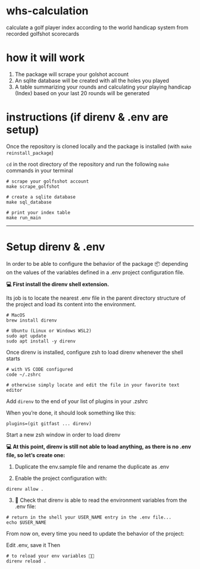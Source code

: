 # whs-calculation
calculate a golf player index according to the world handicap system from recorded golfshot scorecards

# how it will work
1. The package will scrape your golshot account
2. An sqlite database will be created with all the holes you played
3. A table summarizing your rounds and calculating your playing handicap (Index) based on your last 20 rounds will be generated



# instructions (if direnv & .env are setup)
Once the repository is cloned locally and the package is installed (with `make reinstall_package`)

`cd` in the root directory of the repository and run the following `make` commands in your terminal

``` shell
# scrape your golfsshot account
make scrape_golfshot

# create a sqlite database
make sql_database

# print your index table
make run_main
```
--------------------------

# Setup direnv & .env
In order to be able to configure the behavior of the package 📦 depending on the values of the variables defined in a .env project configuration file.

**💻 First install the direnv shell extension.**

Its job is to locate the nearest .env file in the parent directory structure of the project and load its content into the environment.
``` shell
# MacOS
brew install direnv

# Ubuntu (Linux or Windows WSL2)
sudo apt update
sudo apt install -y direnv
```
Once direnv is installed, configure zsh to load direnv whenever the shell starts

``` shell
# with VS CODE configured
code ~/.zshrc

# otherwise simply locate and edit the file in your favorite text editor
```
Add `direnv` to the end of your list of plugins in your .zshrc

When you’re done, it should look something like this:
``` shell
plugins=(git gitfast ... direnv)
```
Start a new zsh window in order to load direnv

**💻 At this point, direnv is still not able to load anything, as there is no .env file, so let’s create one:**

1. Duplicate the env.sample file and rename the duplicate as .env

2. Enable the project configuration with:
```shell
direnv allow .
```
3. 🧪 Check that direnv is able to read the environment variables from the .env file:
``` shell
# return in the shell your USER_NAME entry in the .env file...
echo $USER_NAME
```
From now on, every time you need to update the behavior of the project:

Edit .env, save it
Then
```shell
# to reload your env variables 🚨🚨
direnv reload .
```
